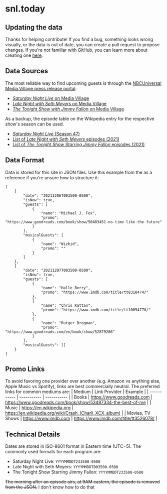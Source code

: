 # snl.today

## Updating the data
Thanks for helping contribute! If you find a bug, something looks wrong visually, or the data is out of date, you can create a pull request to propose changes. If you're not familiar with GitHub, you can learn more about creating one [here](https://www.youtube.com/watch?v=rgbCcBNZcdQ).

## Data Sources
The most reliable way to find upcoming guests is through the [NBCUniversal Media Village press release portal](https://www.nbcumv.com/mediavillage#/home):
- [_Saturday Night Live_ on Media Village](https://www.nbcumv.com/mediavillage/interactive/2929fed4187b40648b79a9839e70e91fproduct169208/index.html#/show/e91b3cec-b121-41ae-ac5b-1725193c92dd/press-releases)
- [_Late Night with Seth Meyers_ on Media Village](https://www.nbcumv.com/mediavillage/interactive/2929fed4187b40648b79a9839e70e91fproduct169208/index.html#/show/1a72eb63-bc15-42a3-84d3-f108c3cd9d80/press-releases)
- [_The Tonight Show with Jimmy Fallon_ on Media Village](https://www.nbcumv.com/mediavillage/interactive/2929fed4187b40648b79a9839e70e91fproduct169208/index.html#/show/ef2b8417-a8f9-4d23-a3db-0616dd5eb096/press-releases)

As a backup, the episode table on the Wikipedia entry for the respective show's season can be used.
- [_Saturday Night Live_ (Season 47)](https://en.wikipedia.org/wiki/Saturday_Night_Live_(season_47)#Episodes)
- [List of _Late Night with Seth Meyers_ episodes (2021)](https://en.wikipedia.org/wiki/List_of_Late_Night_with_Seth_Meyers_episodes_(2021))
- [List of _The Tonight Show Starring Jimmy Fallon_ episodes (2021)](https://en.wikipedia.org/wiki/List_of_The_Tonight_Show_Starring_Jimmy_Fallon_episodes_(2021))

## Data Format

Data is stored for this site in JSON files. Use this example from the as a reference if you're unsure how to structure it:
```
[
    {
        "date": "20211206T003500-0500",
        "isNew": true,
        "guests": [
            {
                "name": "Michael J. Fox",
                "promo": "https://www.goodreads.com/book/show/50403451-no-time-like-the-future"
            }
        ],
        "musicalGuests": [
            {
                "name": "Wizkid",
                "promo": ""
            }
        ]
    },
    {
        "date": "20211207T003500-0500",
        "isNew": true,
        "guests": [
            {
                "name": "Halle Berry",
                "promo": "https://www.imdb.com/title/tt8310474/"
            },
            {
                "name": "Chris Kattan",
                "promo": "https://www.imdb.com/title/tt10054778/"
            },
            {
                "name": "Rutger Bregman",
                "promo": "https://www.goodreads.com/en/book/show/52879286"
            }
        ],
        "musicalGuests": []
    }
]
```

## Promo Links
To avoid favoring one provider over another (e.g. Amazon vs anything else, Apple Music vs Spotify), links are best commercially neutral. The preferred links for common mediums are:
| Medium                 | Link Provider                     | Example                                                       |
| -----------            | -----------                       | -----------                                                   |
| Books                  | https://www.goodreads.com         | https://www.goodreads.com/book/show/53487334-the-best-of-me   | 
| Music                  | https://en.wikipedia.org          | https://en.wikipedia.org/wiki/Crash_(Charli_XCX_album)        |
| Movies, TV Shows       | https://www.imdb.com              | https://www.imdb.com/title/tt3526078/                         |

## Technical Details
Dates are stored in ISO-8601 format in Eastern time (UTC−5). The commonly used formats for each program are:
- Saturday Night Live: `YYYYMMDDT233500-0500`
- Late Night with Seth Meyers: `YYYYMMDDT003500-0500`
- The Tonight Show Starring Jimmy Fallon: `YYYYMMDDT233500-0500`

~~The morning after an episode airs, at 9AM eastern, the episode is removed from the JSON.~~ I don't know how to do that

